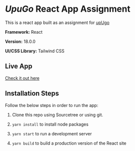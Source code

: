 # _UpuGo_ React App Assignment

This is a react app built as an assignment for [upUgo](https://upugo.in/)

**Framework:** React

**Version:** 18.0.0

**UI/CSS Library:** Tailwind CSS

## Live App

[Check it out here](https://main--inquisitive-rugelach-c6243e.netlify.app/)

## Installation Steps

Follow the below steps in order to run the app:

1. Clone this repo using Sourcetree or using git.

2. `yarn install` to install node packages

3. `yarn start` to run a development server

4. `yarn build` to build a production version of the React site
